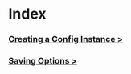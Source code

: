 # Index

### [**Creating a Config Instance >**](Config-Instance.md)

### [**Saving Options >**](Options.md)
